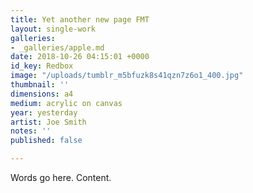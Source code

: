 ```yaml
---
title: Yet another new page FMT
layout: single-work
galleries:
- _galleries/apple.md
date: 2018-10-26 04:15:01 +0000
id_key: Redbox
image: "/uploads/tumblr_m5bfuzk8s41qzn7z6o1_400.jpg"
thumbnail: ''
dimensions: a4
medium: acrylic on canvas
year: yesterday
artist: Joe Smith
notes: ''
published: false

---
```

Words go here. Content.